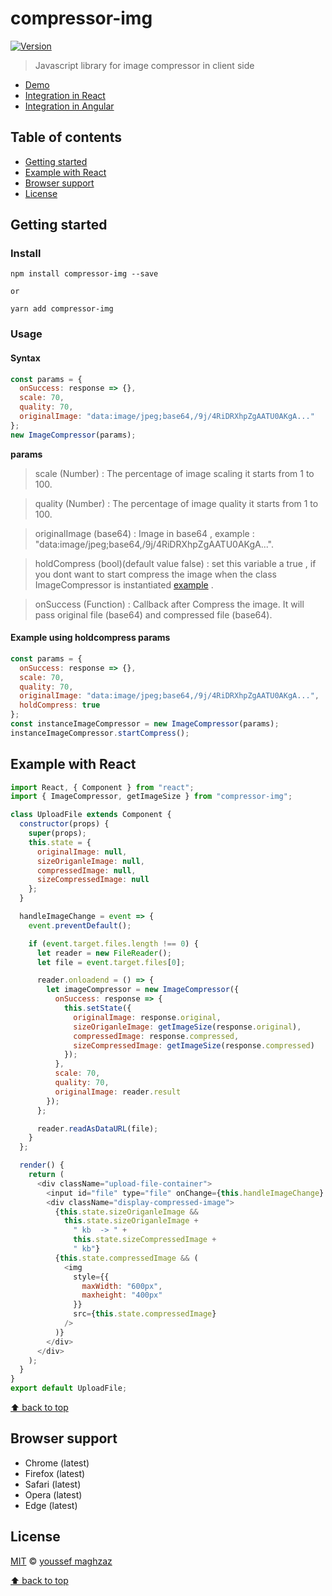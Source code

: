 # compressor-img

[![Version](https://img.shields.io/npm/v/compressor-img.svg)](https://www.npmjs.com/package/compressor-img)

> Javascript library for image compressor in client side

- [Demo](https://compressor-img.firebaseapp.com)
- [Integration in React](https://github.com/ysfmag/compressor-img/tree/master/demo-react)
- [Integration in Angular](https://github.com/ysfmag/compressor-img/tree/master/demo-angular)

## Table of contents

- [Getting started](#getting-started)
- [Example with React](#example-with-react)
- [Browser support](#browser-support)
- [License](#license)

## Getting started

### Install

```shell
npm install compressor-img --save

or

yarn add compressor-img
```

### Usage

#### Syntax

```js
const params = {
  onSuccess: response => {},
  scale: 70,
  quality: 70,
  originalImage: "data:image/jpeg;base64,/9j/4RiDRXhpZgAATU0AKgA..."
};
new ImageCompressor(params);
```

**params**

> scale (Number) : The percentage of image scaling it starts from 1 to 100.

> quality (Number) : The percentage of image quality it starts from 1 to 100.

> originalImage (base64) : Image in base64 , example : "data:image/jpeg;base64,/9j/4RiDRXhpZgAATU0AKgA...".

> holdCompress (bool)(default value false) : set this variable a true , if you dont want to start compress the image when the class ImageCompressor is instantiated [example](#example-using-holdcompress-params) .

> onSuccess (Function) : Callback after Compress the image. It will pass original file (base64) and compressed file (base64).

#### Example using holdcompress params

```js
const params = {
  onSuccess: response => {},
  scale: 70,
  quality: 70,
  originalImage: "data:image/jpeg;base64,/9j/4RiDRXhpZgAATU0AKgA...",
  holdCompress: true
};
const instanceImageCompressor = new ImageCompressor(params);
instanceImageCompressor.startCompress();
```

## Example with React

```js
import React, { Component } from "react";
import { ImageCompressor, getImageSize } from "compressor-img";

class UploadFile extends Component {
  constructor(props) {
    super(props);
    this.state = {
      originalImage: null,
      sizeOriganleImage: null,
      compressedImage: null,
      sizeCompressedImage: null
    };
  }

  handleImageChange = event => {
    event.preventDefault();

    if (event.target.files.length !== 0) {
      let reader = new FileReader();
      let file = event.target.files[0];

      reader.onloadend = () => {
        let imageCompressor = new ImageCompressor({
          onSuccess: response => {
            this.setState({
              originalImage: response.original,
              sizeOriganleImage: getImageSize(response.original),
              compressedImage: response.compressed,
              sizeCompressedImage: getImageSize(response.compressed)
            });
          },
          scale: 70,
          quality: 70,
          originalImage: reader.result
        });
      };

      reader.readAsDataURL(file);
    }
  };

  render() {
    return (
      <div className="upload-file-container">
        <input id="file" type="file" onChange={this.handleImageChange} />
        <div className="display-compressed-image">
          {this.state.sizeOriganleImage &&
            this.state.sizeOriganleImage +
              " kb  -> " +
              this.state.sizeCompressedImage +
              " kb"}
          {this.state.compressedImage && (
            <img
              style={{
                maxWidth: "600px",
                maxheight: "400px"
              }}
              src={this.state.compressedImage}
            />
          )}
        </div>
      </div>
    );
  }
}
export default UploadFile;
```

[⬆ back to top](#table-of-contents)

## Browser support

- Chrome (latest)
- Firefox (latest)
- Safari (latest)
- Opera (latest)
- Edge (latest)

## License

[MIT](https://opensource.org/licenses/MIT) © [youssef maghzaz](https://github.com/ysfmag)

[⬆ back to top](#table-of-contents)
